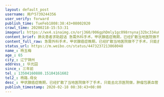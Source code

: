 ```yaml
---
layout: default_post
username: 用户5739244356
user_verify: forward
publish_time: TueFeb1808:38:43+08002020
crawl_time: 20200218-15:53:31
imageurl: https://wx4.sinaimg.cn/orj360/006gphDmly1gc098rnynaj32bc334u0y.jpg,https://wx4.sinaimg.cn/orj360/006gphDmly1gc092fb406j30u0140jth.jpg,https://wx2.sinaimg.cn/orj360/006gphDmly1gc092frqpdj30u0140dh9.jpg,https://wx2.sinaimg.cn/orj360/006gphDmly1gc092krzntj32bc334x6q.jpg,https://wx1.sinaimg.cn/orj360/006gphDmly1gc092qylg6j32bc3344qr.jpg,https://wx4.sinaimg.cn/orj360/006gphDmly1gc092w1n4aj32bc3344qr.jpg
content_brief: 肺炎患者求助超话 急需外科手术，甲状腺癌症晚期，已经扩散当地医院做不了手术，只能去省级医院做，1月2号发现至今没有手术上，家属害怕继续扩散没有手术机会，【姓名】杨玉梅【年龄】65【所在城市】辽宁锦州【所在小区、社区】华光园【患病时间】三年前【联系方式】13504160880.  151041616 ...全文
content_full_raw: 急需外科手术，甲状腺癌症晚期，已经扩散当地医院做不了手术，只能去省级医院做，1月2号发现至今没有手术上，家属害怕继续扩散没有手术机会，<br/>【姓名】杨玉梅<br/>【年龄】65<br/>【所在城市】辽宁锦州<br/>【所在小区、社区】华光园<br/>【患病时间】三年前<br/>【联系方式】13504160880.15104161602<br/>【其他紧急联系人】杨路.母女<br/>【病情描述】甲状腺癌症晚期，已经扩散了当地医院做不了手术，只能去北京医院做，肿瘤包裹血管，1月2号发现至今没有手术上，家属害怕继续扩散没有手术机会，家属天天打114挂号，可是专家号已经不发放了，在这么等下去相当于在家等死一样，希望有关人士能够受理，在此感谢了。。。<adata-url="http://t.cn/z8yEv1u"href="http://weibo.com/p/100101B2094657D16AA7FB459B"data-hide=""><spanclass='url-icon'><imgstyle='width:1rem;height:1rem'src='https://h5.sinaimg.cn/upload/2015/09/25/3/timeline_card_small_location_default.png'></span><spanclass="surl-text">锦州·华光园</span></a>
status_url: https://m.weibo.cn/status/4473237213868048
name_: 杨玉梅
age_: 65
city_: 辽宁锦州
address_: 华光园
since_: 三年前
tel_: 13504160880.15104161602
tel2_: 杨路.母女
desc_: 甲状腺癌症晚期，已经扩散了当地医院做不了手术，只能去北京医院做，肿瘤包裹血管，1月2号发现至今没有手术上，家属害怕继续扩散没有手术机会，家属天天打114挂号，可是专家号已经不发放了，在这么等下去相当于在家等死一样，希望有关人士能够受理，在此感谢了。。。<adata-url="http//t.cn/z8yEv1u"href="http//weibo.com/p/100101B2094657D16AA7FB459B"data-hide=""><spanclass='url-icon'><imgstyle='width1rem;height1rem'src='https//h5.sinaimg.cn/upload/2015/09/25/3/timeline_card_small_location_default.png'></span><spanclass="surl-text">锦州·华光园</span></a>
publish_timestamp: 2020-02-18 08:38:43+08:00
---
```

